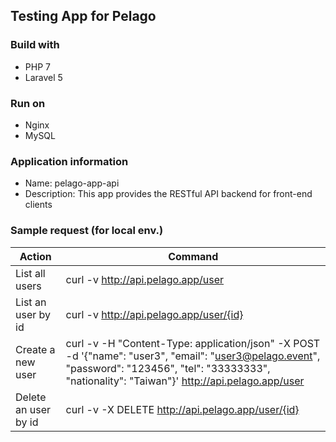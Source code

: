 Testing App for Pelago
-----------------------

### Build with
- PHP 7
- Laravel 5

### Run on
- Nginx
- MySQL

### Application information
- Name: pelago-app-api
- Description: This app provides the RESTful API backend for front-end clients

### Sample request (for local env.)
| Action | Command |
| ------ | ------- |
| List all users | curl -v http://api.pelago.app/user |
| List an user by id | curl -v http://api.pelago.app/user/{id} |
| Create a new user | curl -v -H "Content-Type: application/json" -X POST -d '{"name": "user3", "email": "user3@pelago.event", "password": "123456", "tel": "33333333", "nationality": "Taiwan"}' http://api.pelago.app/user |
| Delete an user by id | curl -v -X DELETE http://api.pelago.app/user/{id} |
